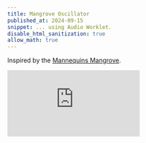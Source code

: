```yaml
---
title: Mangrove Oscillator
published_at: 2024-09-15
snippet: ... using Audio Worklet.
disable_html_sanitization: true
allow_math: true
---
```


Inspired by the [Mannequins Mangrove](https://www.whimsicalraps.com/products/mangrove).


<canvas id="mangrove_example"></canvas>

<iframe id="demo" src="https://www.youtube.com/embed/k4PVOwMX0Cg?si=lrT8luOpel7m2mIU" title="YouTube video player" frameborder="0" allow="accelerometer; autoplay; clipboard-write; encrypted-media; gyroscope; picture-in-picture; web-share" referrerpolicy="strict-origin-when-cross-origin" allowfullscreen></iframe>

<script type="module">
   const vid  = document.getElementById (`demo`)
   vid.width  = vid.parentNode.scrollWidth
   vid.height = vid.width * 9 / 16

   const cnv  = document.getElementById ("mangrove_example")
   cnv.width  = cnv.parentNode.scrollWidth
   cnv.height = cnv.width * 9 / 16

   cnv.style.backgroundColor = `black`
   cnv.style.textAlign       = 'center'
   cnv.style.userSelect      = 'none'

   const ctx = cnv.getContext (`2d`)

   const a = { ctx: new AudioContext () }
   a.ctx.suspend ()

   let cool_down    = false
   let is_clicked   = false
   let is_animating = false
   let pointer_down = false

   const midi_to_freq = n => 440 * Math.pow (2, (n - 69) / 12)

   const init_audio = async () => {
      await a.ctx.resume ()

      await a.ctx.audioWorklet.addModule (`worklets/mangrove.js`)

      a.lfo = {
         osc: new OscillatorNode (a.ctx, {
            type: `sine`,
            frequency: 1 / 17.6
         }),
         amp: new GainNode (a.ctx, {
            gain: (midi_to_freq (62) - midi_to_freq (61)) / 2
         })
      }

      console.log (a)
     
      a.mangrove = new AudioWorkletNode (a.ctx, `mangrove`)
      // a.mangrove.connect (a.ctx.destination)

      a.duty_cycle = await a.mangrove.parameters.get (`duty_cycle`)
      a.freq       = await a.mangrove.parameters.get (`freq`)
      a.freq.value = midi_to_freq (61.5)

      // a.hpf = new BiquadFilterNode (a.ctx, { type: `highpass` })
      // a.hpf.type = `highpass`
      // a.hpf.frequency.value = 16
      
      console.log (a.lfo.osc)

      a.lfo.osc
         .connect (a.lfo.amp)
         .connect (a.freq)
      a.lfo.osc.start ()

      a.analyser         = a.ctx.createAnalyser ()
      a.analyser.fftSize = 2048
      a.mangrove
         // .connect (a.hpf)
         .connect (a.analyser)
         .connect (a.ctx.destination)

      a.data_array = new Uint8Array (a.analyser.frequencyBinCount)

      cnv.style.backgroundColor = `white`
   }

   const point_phase = e => {
      const abs = {
         x: e.clientX ? e.clientX : e.touches[0].clientX,
         y: e.clientY ? e.clientY : e.touches[0].clientY
      }

      const rect = e.target.getBoundingClientRect ()

      const x = (abs.x - rect.x) / e.target.width
      const y = (abs.y - rect.y) / e.target.height

      return { x, y }
   }

   const prepare_param = (p, now) => {
      p.setValueAtTime (p.value, now)
      p.cancelScheduledValues (now)
   }

   const prepare_params = (a, now) => {
      a.forEach (p => prepare_param (p, now))
   }

   const find_Uint8_zc = a => {
      for (let i = 0; i < a.length - 1; i++) {
         if (a[i] < 128 && a[i+1] >= 128) return i
      }

      return 0
   }

   const splice_array = (a, start, length) => {

      if (a.length < start + length) {
         // console.log (`array is too short`)
         return [0]
         // return Array (length).fill (0)
      }

      const r = []
      for (let i = start; i < start + length; i++) r.push (a[i])
      return r

   }


   const draw_frame = () => {
      if (is_animating) requestAnimationFrame (draw_frame)

      if (!is_animating) {
         ctx.fillStyle = `black`
         ctx.fillRect (0, 0, cnv.width, cnv.height)
         return
      }

      a.analyser.getByteTimeDomainData (a.data_array)

      const period = Math.floor (a.ctx.sampleRate * 3 / a.freq.value)
      const z_crossing = find_Uint8_zc (a.data_array)
      const wave_data = splice_array (a.data_array, z_crossing, period)

      ctx.clearRect (0, 0, cnv.width, cnv.height)

      ctx.fillStyle = `black`
      ctx.strokeStyle = `black`
      ctx.lineWidth = 6
      ctx.beginPath ()

      for (let x = 0; x < cnv.width; x++) {
         const p = x / cnv.width
         const i = Math.floor (wave_data.length * p)
         const h = cnv.height / 3
         const y = cnv.height - h - (wave_data[i] * h / 255)
         if (x == 0) ctx.moveTo (x, y)
         else ctx.lineTo (x, y)         
      }
      ctx.stroke ()
   }

   cnv.onpointerdown = async e => {
      is_clicked = true

      if (a.ctx.state != `running`) {
         await init_audio ()
      }

      cnv.style.backgroundColor = `white`

      const point = point_phase (e)

      const now = a.ctx.currentTime
      // prepare_params ([ a.freq, a.duty_cycle ], now)
      prepare_param (a.duty_cycle, now)
      
      // const f = 220 * (2 ** point.x)
      // console.log (`freq is: ${ a.freq.value }`)
      // if (a.freq.value === 0) {
      //    a.freq.linearRampToValueAtTime (16, now + 0.1)
      // }
      // a.freq.exponentialRampToValueAtTime (f, now + 0.3)
      
      a.duty_cycle.linearRampToValueAtTime (point.y, now + 0.1)

      pointer_down = true
      // is_animating = true

   }

   cnv.onpointermove = e => {
      if (!pointer_down || cool_down) return
      is_clicked = false      

      const point = point_phase (e)

      const now = a.ctx.currentTime
      // const f = 220 * (2 ** point.x)

      // prepare_params ([ a.freq, a.duty_cycle ], now)
      prepare_param (a.duty_cycle, now)
      // a.freq.exponentialRampToValueAtTime (f, now + 0.1)
      a.duty_cycle.linearRampToValueAtTime (point.y, now + 0.1)

      cool_down = true
      setTimeout (() => {
         cool_down = false
      }, 100)
   }

   cnv.onpointerup = e => {
      if (!a.mangrove) {
         console.log (`delaying`)
         setTimeout (cnv.onpointerup, 100, e)
         return
      }

      if (is_clicked) {
         console.log (is_animating)

         if (is_animating) {
            draw_frame ()
         }
         
         if (!is_animating) {
            const now = a.ctx.currentTime
            prepare_params ([ a.freq, a.duty_cycle ], now)
            a.freq.exponentialRampToValueAtTime (16, now + 0.3)
            a.freq.linearRampToValueAtTime (0, now + 0.4)
            a.duty_cycle.linearRampToValueAtTime (0, now + 0.3)

         }

         // cnv.style.backgroundColor = `black`
         is_animating = !is_animating
         console.log (is_animating)
         is_clicked = false
      }

      pointer_down = false
   }
</script>